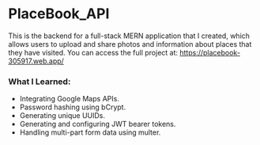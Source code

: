 # PlaceBook_API
This is the backend for a full-stack MERN application that I created, which allows users to upload and share photos and information about places that they have visited. You can access the full project at: https://placebook-305917.web.app/

### What I Learned:
- Integrating Google Maps APIs.
- Password hashing using bCrypt.
- Generating unique UUIDs.
- Generating and configuring JWT bearer tokens.
- Handling multi-part form data using multer.